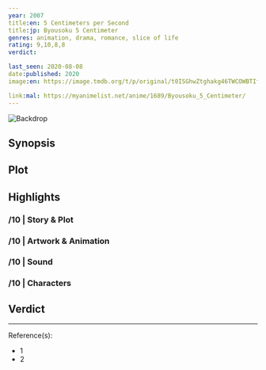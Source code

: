 ```yaml
---
year: 2007
title:en: 5 Centimeters per Second
title:jp: Byousoku 5 Centimeter
genres: animation, drama, romance, slice of life
rating: 9,10,8,8
verdict:

last_seen: 2020-08-08
date:published: 2020
image:en: https://image.tmdb.org/t/p/original/t0ISGhwZtghakg46TWCOWBTIflZ.jpg

link:mal: https://myanimelist.net/anime/1689/Byousoku_5_Centimeter/
---
```


![Backdrop]()

## Synopsis

## Plot

## Highlights

### /10 | Story & Plot

### /10 | Artwork & Animation

### /10 | Sound

### /10 | Characters

## Verdict

<!-- SPOILERS -->

<!-- CLOSING -->

---
Reference(s):

- 1
- 2

